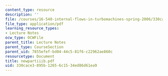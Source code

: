 ```yaml
---
content_type: resource
description: ''
file: /courses/16-540-internal-flows-in-turbomachines-spring-2006/330cace3895b12656c1534ed86d61ea9_newpartiiib.pdf
file_type: application/pdf
learning_resource_types:
- Lecture Notes
ocw_type: OCWFile
parent_title: Lecture Notes
parent_type: CourseSection
parent_uid: 7855efef-bd04-44c5-81f6-c22962ae860c
resourcetype: Document
title: newpartiiib.pdf
uid: 330cace3-895b-1265-6c15-34ed86d61ea9
---
```

